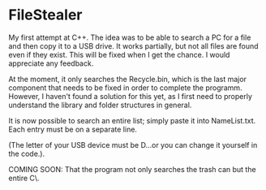# FileStealer
My first attempt at C++.
The idea was to be able to search a PC for a file and then copy it to a USB drive. It works partially, but not all files are found even if they exist. This will be fixed when I get the chance. I would appreciate any feedback. 

At the moment, it only searches the Recycle.bin, which is the last major component that needs to be fixed in order to complete the programm. 
However, I haven't found a solution for this yet, as I first need to properly understand the library and folder structures in general.

It is now possible to search an entire list; simply paste it into NameList.txt. Each entry must be on a separate line.

(The letter of your USB device must be D...or you can change it yourself in the code.).

COMING SOON: That the program not only searches the trash can but the entire C\\. 

